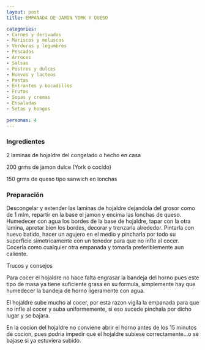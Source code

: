 ```yaml
---
layout: post
title: EMPANADA DE JAMON YORK Y QUESO

categories:
- Carnes y derivados
- Mariscos y moluscos
- Verduras y legumbres
- Pescados
- Arroces
- Salsas
- Postres y dulces
- Huevos y lacteos
- Pastas
- Entrantes y bocadillos
- Frutas
- Sopas y cremas
- Ensaladas
- Setas y hongos
 
personas: 4 
---
```

<h3>Ingredientes</h3>
2 laminas de hojaldre del congelado o hecho en casa

200 grms de jamon dulce (York o cocido)

150 grms de queso tipo sanwich en lonchas

<h3>Preparación</h3>
Descongelar y extender las laminas de hojaldre dejandola del grosor como de 1 mlm, repartir en la base el jamon y encima las lonchas de queso. Humedecer con agua los bordes de la base de hojaldre, tapar con la otra lamina, apretar bien los bordes, decorar y trenzarla alrededor. Pintarla con huevo batido, hacer un agujero en el medio y pincharla por todo su superficie simetricamente con un tenedor para que no infle al cocer. Cocerla como cualquier otra empanada y tomarla preferiblemente aun caliente.

Trucos y consejos

Para cocer el hojaldre no hace falta engrasar la bandeja del horno pues este tipo de masa ya tiene suficiente grasa en su formula, simplemente hay que humedecer la bandeja de horno ligeramente con agua.

El hojaldre sube mucho al cocer, por esta razon vigila la empanada para que no infle al cocer y suba uniformemente, si eso sucede pinchala por dicho lugar y se bajara.

En la cocion del hojaldre no conviene abrir el horno antes de los 15 minutos de cocion, pues podria impedir que el hojaldre subiese correctamente...o se bajase si ya estuviera subido.

